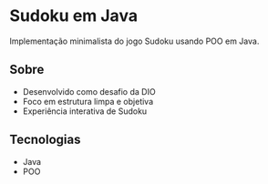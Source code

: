 # Sudoku em Java

Implementação minimalista do jogo Sudoku usando POO em Java.

## Sobre
- Desenvolvido como desafio da DIO
- Foco em estrutura limpa e objetiva
- Experiência interativa de Sudoku

## Tecnologias
- Java
- POO
